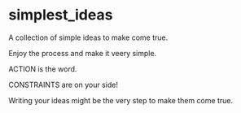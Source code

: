 # simplest_ideas
A collection of simple ideas to make come true. 

Enjoy the process and make it veery simple. 

ACTION is the word. 

CONSTRAINTS are on your side!

Writing your ideas might be the very step to make them come true.

